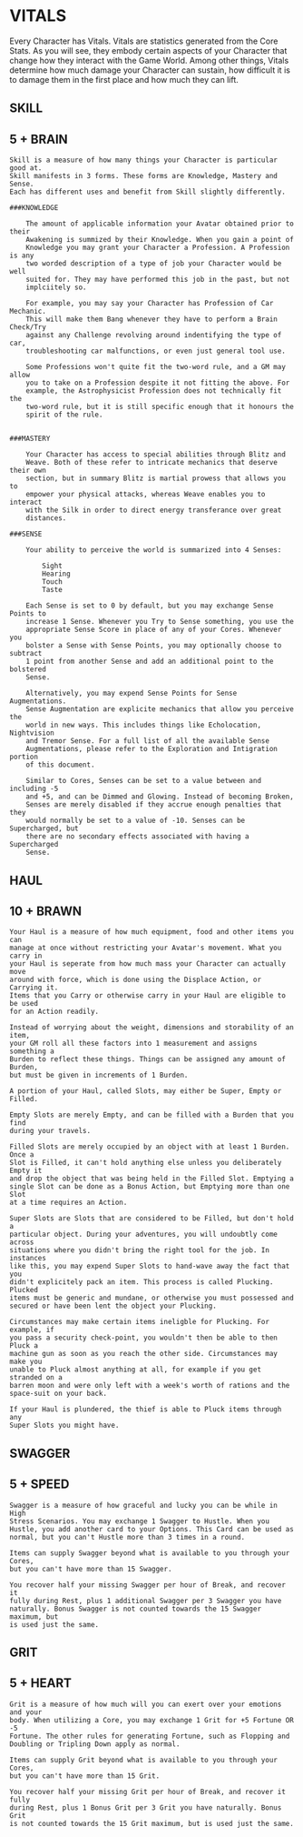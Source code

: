 VITALS
======

Every Character has Vitals. Vitals are statistics generated from the Core Stats.
As you will see, they embody certain aspects of your Character that change how
they interact with the Game World. Among other things, Vitals determine how much
damage your Character can sustain, how difficult it is to damage them in the
first place and how much they can lift.

SKILL
-----
5 + BRAIN
---------

    Skill is a measure of how many things your Character is particular good at.
    Skill manifests in 3 forms. These forms are Knowledge, Mastery and Sense.
    Each has different uses and benefit from Skill slightly differently.

    ###KNOWLEDGE
        
        The amount of applicable information your Avatar obtained prior to their
        Awakening is summized by their Knowledge. When you gain a point of
        Knowledge you may grant your Character a Profession. A Profession is any
        two worded description of a type of job your Character would be well
        suited for. They may have performed this job in the past, but not
        implciitely so.

        For example, you may say your Character has Profession of Car Mechanic.
        This will make them Bang whenever they have to perform a Brain Check/Try
        against any Challenge revolving around indentifying the type of car,
        troubleshooting car malfunctions, or even just general tool use. 

        Some Professions won't quite fit the two-word rule, and a GM may allow
        you to take on a Profession despite it not fitting the above. For
        example, the Astrophysicist Profession does not technically fit the
        two-word rule, but it is still specific enough that it honours the
        spirit of the rule.


    ###MASTERY
        
        Your Character has access to special abilities through Blitz and
        Weave. Both of these refer to intricate mechanics that deserve their own
        section, but in summary Blitz is martial prowess that allows you to
        empower your physical attacks, whereas Weave enables you to interact
        with the Silk in order to direct energy transferance over great
        distances.

    ###SENSE

        Your ability to perceive the world is summarized into 4 Senses:

            Sight
            Hearing
            Touch
            Taste

        Each Sense is set to 0 by default, but you may exchange Sense Points to
        increase 1 Sense. Whenever you Try to Sense something, you use the
        appropriate Sense Score in place of any of your Cores. Whenever you
        bolster a Sense with Sense Points, you may optionally choose to subtract
        1 point from another Sense and add an additional point to the bolstered
        Sense.

        Alternatively, you may expend Sense Points for Sense Augmentations.
        Sense Augmentation are explicite mechanics that allow you perceive the
        world in new ways. This includes things like Echolocation, Nightvision
        and Tremor Sense. For a full list of all the available Sense
        Augmentations, please refer to the Exploration and Intigration portion
        of this document.

        Similar to Cores, Senses can be set to a value between and including -5
        and +5, and can be Dimmed and Glowing. Instead of becoming Broken,
        Senses are merely disabled if they accrue enough penalties that they
        would normally be set to a value of -10. Senses can be Supercharged, but
        there are no secondary effects associated with having a Supercharged
        Sense.


HAUL
----
10 + BRAWN 
----------
    
    Your Haul is a measure of how much equipment, food and other items you can
    manage at once without restricting your Avatar's movement. What you carry in
    your Haul is seperate from how much mass your Character can actually move
    around with force, which is done using the Displace Action, or Carrying it.
    Items that you Carry or otherwise carry in your Haul are eligible to be used
    for an Action readily.

    Instead of worrying about the weight, dimensions and storability of an item,
    your GM roll all these factors into 1 measurement and assigns something a
    Burden to reflect these things. Things can be assigned any amount of Burden,
    but must be given in increments of 1 Burden.

    A portion of your Haul, called Slots, may either be Super, Empty or Filled.

    Empty Slots are merely Empty, and can be filled with a Burden that you find
    during your travels. 

    Filled Slots are merely occupied by an object with at least 1 Burden. Once a
    Slot is Filled, it can't hold anything else unless you deliberately Empty it
    and drop the object that was being held in the Filled Slot. Emptying a
    single Slot can be done as a Bonus Action, but Emptying more than one Slot
    at a time requires an Action.

    Super Slots are Slots that are considered to be Filled, but don't hold a
    particular object. During your adventures, you will undoubtly come across
    situations where you didn't bring the right tool for the job. In instances
    like this, you may expend Super Slots to hand-wave away the fact that you
    didn't explicitely pack an item. This process is called Plucking. Plucked
    items must be generic and mundane, or otherwise you must possessed and
    secured or have been lent the object your Plucking. 

    Circumstances may make certain items ineligble for Plucking. For example, if
    you pass a security check-point, you wouldn't then be able to then Pluck a
    machine gun as soon as you reach the other side. Circumstances may make you
    unable to Pluck almost anything at all, for example if you get stranded on a
    barren moon and were only left with a week's worth of rations and the
    space-suit on your back.

    If your Haul is plundered, the thief is able to Pluck items through any
    Super Slots you might have.

SWAGGER
-------
5 + SPEED
---------
    
    Swagger is a measure of how graceful and lucky you can be while in High
    Stress Scenarios. You may exchange 1 Swagger to Hustle. When you
    Hustle, you add another card to your Options. This Card can be used as
    normal, but you can't Hustle more than 3 times in a round.

    Items can supply Swagger beyond what is available to you through your Cores,
    but you can't have more than 15 Swagger.

    You recover half your missing Swagger per hour of Break, and recover it
    fully during Rest, plus 1 additional Swagger per 3 Swagger you have
    naturally. Bonus Swagger is not counted towards the 15 Swagger maximum, but
    is used just the same.

GRIT 
----
5 + HEART
---------

    Grit is a measure of how much will you can exert over your emotions and your
    body. When utilizing a Core, you may exchange 1 Grit for +5 Fortune OR -5
    Fortune. The other rules for generating Fortune, such as Flopping and
    Doubling or Tripling Down apply as normal.

    Items can supply Grit beyond what is available to you through your Cores,
    but you can't have more than 15 Grit.

    You recover half your missing Grit per hour of Break, and recover it fully
    during Rest, plus 1 Bonus Grit per 3 Grit you have naturally. Bonus Grit
    is not counted towards the 15 Grit maximum, but is used just the same.

